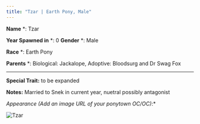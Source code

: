```yaml
---
title: "Tzar | Earth Pony, Male"
---
```


**Name** *: Tzar

**Year Spawned in** *: 
0
**Gender** *: Male

**Race** *: Earth Pony

**Parents** *: Biological: Jackalope, Adoptive: Bloodsurg and Dr Swag Fox

---

**Special Trait:**
 to be expanded

**Notes:** 
Married to Snek in current year, nuetral possibly antagonist

*Appearance (Add an image URL of your ponytown OC/OC)*:*


![Tzar](https://cdn.discordapp.com/attachments/1026689624535466067/1148645893516566558/Screenshot_44.png)

